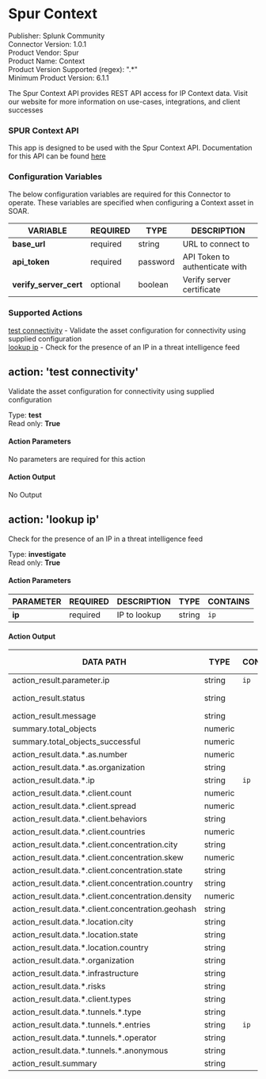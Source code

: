 [comment]: # "Auto-generated SOAR connector documentation"
# Spur Context

Publisher: Splunk Community  
Connector Version: 1.0.1  
Product Vendor: Spur  
Product Name: Context  
Product Version Supported (regex): ".\*"  
Minimum Product Version: 6.1.1  

The Spur Context API provides REST API access for IP Context data. Visit our website for more information on use-cases, integrations, and client successes

[comment]: # " File: README.md"
[comment]: # " Copyright (c) 2024 Splunk Inc."
[comment]: # ""
[comment]: # "  Licensed under Apache 2.0 (https://www.apache.org/licenses/LICENSE-2.0.txt)"
[comment]: # ""
### SPUR Context API

This app is designed to be used with the Spur Context API. Documentation for this API can be found [here](https://docs.spur.us/context-api)


### Configuration Variables
The below configuration variables are required for this Connector to operate.  These variables are specified when configuring a Context asset in SOAR.

VARIABLE | REQUIRED | TYPE | DESCRIPTION
-------- | -------- | ---- | -----------
**base_url** |  required  | string | URL to connect to
**api_token** |  required  | password | API Token to authenticate with
**verify_server_cert** |  optional  | boolean | Verify server certificate

### Supported Actions  
[test connectivity](#action-test-connectivity) - Validate the asset configuration for connectivity using supplied configuration  
[lookup ip](#action-lookup-ip) - Check for the presence of an IP in a threat intelligence feed  

## action: 'test connectivity'
Validate the asset configuration for connectivity using supplied configuration

Type: **test**  
Read only: **True**

#### Action Parameters
No parameters are required for this action

#### Action Output
No Output  

## action: 'lookup ip'
Check for the presence of an IP in a threat intelligence feed

Type: **investigate**  
Read only: **True**

#### Action Parameters
PARAMETER | REQUIRED | DESCRIPTION | TYPE | CONTAINS
--------- | -------- | ----------- | ---- | --------
**ip** |  required  | IP to lookup | string |  `ip` 

#### Action Output
DATA PATH | TYPE | CONTAINS | EXAMPLE VALUES
--------- | ---- | -------- | --------------
action_result.parameter.ip | string |  `ip`  |  
action_result.status | string |  |   success  failed 
action_result.message | string |  |  
summary.total_objects | numeric |  |   1 
summary.total_objects_successful | numeric |  |   1 
action_result.data.\*.as.number | numeric |  |  
action_result.data.\*.as.organization | string |  |  
action_result.data.\*.ip | string |  `ip`  |  
action_result.data.\*.client.count | numeric |  |  
action_result.data.\*.client.spread | numeric |  |  
action_result.data.\*.client.behaviors | string |  |  
action_result.data.\*.client.countries | numeric |  |  
action_result.data.\*.client.concentration.city | string |  |  
action_result.data.\*.client.concentration.skew | numeric |  |  
action_result.data.\*.client.concentration.state | string |  |  
action_result.data.\*.client.concentration.country | string |  |  
action_result.data.\*.client.concentration.density | numeric |  |  
action_result.data.\*.client.concentration.geohash | string |  |  
action_result.data.\*.location.city | string |  |  
action_result.data.\*.location.state | string |  |  
action_result.data.\*.location.country | string |  |  
action_result.data.\*.organization | string |  |  
action_result.data.\*.infrastructure | string |  |  
action_result.data.\*.risks | string |  |  
action_result.data.\*.client.types | string |  |  
action_result.data.\*.tunnels.\*.type | string |  |  
action_result.data.\*.tunnels.\*.entries | string |  `ip`  |  
action_result.data.\*.tunnels.\*.operator | string |  |  
action_result.data.\*.tunnels.\*.anonymous | string |  |  
action_result.summary | string |  |  